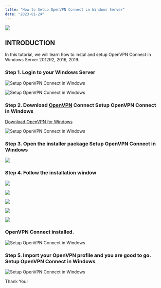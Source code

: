 ```yaml
---
title: "How to Setup OpenVPN Connect in Windows Server"
date: "2023-01-24"
---
```


![](images/How-to-Setup-OpenVPN-Connect-in-Windows-Server_utho.jpg)

## INTRODUCTION

In this tutorial, we will learn how to instal and setup OpenVPN Connect in Windows Server 2012R2, 2016, 2019.

### Step 1. Login to your Windows Server

![Setup OpenVPN Connect in Windows](images/Screenshot_1-33.png)

![Setup OpenVPN Connect in Windows](images/Screenshot_2-39.png)

### Step 2. Download [OpenVPN](https://utho.com/docs/tutorial/steps-to-activate-microhost-vpn/) Connect Setup OpenVPN Connect in Windows

[Download OpenVPN for Windows](https://openvpn.net/client-connect-vpn-for-windows/)

![Setup OpenVPN Connect in Windows](images/Screenshot_1-26-1024x494.png)

### Step 3. Open the installer package Setup OpenVPN Connect in Windows

![](images/Screenshot_2-31-1024x539.png)

### Step 4. Follow the installation window

![](images/Screenshot_3-25-1024x573.png)

![](images/Screenshot_4-27-1024x589.png)

![](images/Screenshot_5-22-1024x589.png)

![](images/Screenshot_6-21-1024x591.png)

![](images/Screenshot_7-17-1024x591.png)

### OpenVPN Connect installed.

![Setup OpenVPN Connect in Windows](images/Screenshot_8-16.png)

### Step 5. Import your OpenVPN profile and you are good to go. Setup OpenVPN Connect in Windows

![Setup OpenVPN Connect in Windows](images/Screenshot_9-14.png)

Thank You!
